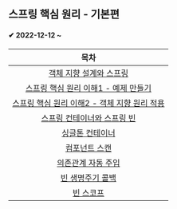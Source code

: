 <h2>스프링 핵심 원리 - 기본편</h2>

<h4>✔ 2022-12-12 ~ </h4>


| 목차 |
|:--------:|
| [객체 지향 설계와 스프링](https://github.com/unie2/Spring-Study/blob/main/%EC%8A%A4%ED%94%84%EB%A7%81%20%ED%95%B5%EC%8B%AC%20%EC%9B%90%EB%A6%AC%20-%20%EA%B8%B0%EB%B3%B8%ED%8E%B8/01.%20%EA%B0%9D%EC%B2%B4%20%EC%A7%80%ED%96%A5%20%EC%84%A4%EA%B3%84%EC%99%80%20%EC%8A%A4%ED%94%84%EB%A7%81.md) |
| [스프링 핵심 원리 이해1 - 예제 만들기](https://github.com/unie2/Spring-Study/blob/main/%EC%8A%A4%ED%94%84%EB%A7%81%20%ED%95%B5%EC%8B%AC%20%EC%9B%90%EB%A6%AC%20-%20%EA%B8%B0%EB%B3%B8%ED%8E%B8/02.%20%EC%8A%A4%ED%94%84%EB%A7%81%20%ED%95%B5%EC%8B%AC%20%EC%9B%90%EB%A6%AC%20%EC%9D%B4%ED%95%B41%20-%20%EC%98%88%EC%A0%9C%20%EB%A7%8C%EB%93%A4%EA%B8%B0.md) |
| [스프링 핵심 원리 이해2 - 객체 지향 원리 적용]() |
| [스프링 컨테이너와 스프링 빈]() |
| [싱글톤 컨테이너]() |
| [컴포넌트 스캔]() |
| [의존관계 자동 주입]() |
| [빈 생명주기 콜백]() |
| [빈 스코프]() |
